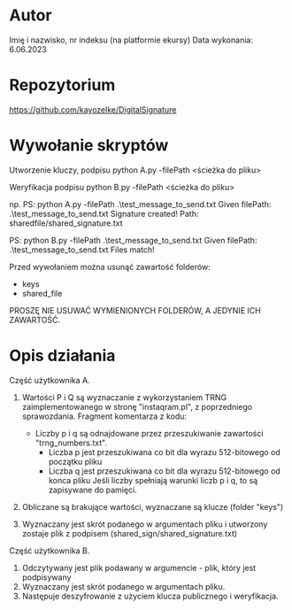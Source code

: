 # Autor

Imię i nazwisko, nr indeksu (na platformie ekursy)
Data wykonania: 6.06.2023

# Repozytorium

https://github.com/kayozelke/DigitalSignature

# Wywołanie skryptów

Utworzenie kluczy, podpisu
python A.py -filePath <ścieżka do pliku>

Weryfikacja podpisu
python B.py -filePath <ścieżka do pliku>

np.
PS: python A.py -filePath .\test_message_to_send.txt
Given filePath: .\test_message_to_send.txt
Signature created! Path: sharedfile/shared_signature.txt

PS: python B.py -filePath .\test_message_to_send.txt
Given filePath: .\test_message_to_send.txt
Files match!


Przed wywołaniem można usunąć zawartość folderów:
- keys
- shared_file

PROSZĘ NIE USUWAĆ WYMIENIONYCH FOLDERÓW, A JEDYNIE ICH ZAWARTOŚĆ.


# Opis działania

Część użytkownika A.

1. Wartości P i Q są wyznaczanie z wykorzystaniem TRNG zaimplementowanego w stronę "instaqram.pl", z poprzedniego sprawozdania. Fragment komentarza z kodu:
	- Liczby p i q są odnajdowane przez przeszukiwanie zawartości "trng_numbers.txt".
        - Liczba p jest przeszukiwana co bit dla wyrazu 512-bitowego od początku pliku
        - Liczba q jest przeszukiwana co bit dla wyrazu 512-bitowego od konca pliku
Jeśli liczby spełniają warunki liczb p i q, to są zapisywane do pamięci.

2. Obliczane są brakujące wartości, wyznaczane są klucze (folder "keys")
3. Wyznaczany jest skrót podanego w argumentach pliku i utworzony zostaje plik z podpisem (shared_sign/shared_signature.txt)

Część użytkownika B.

1. Odczytywany jest plik podawany w argumencie - plik, który jest podpisywany
2. Wyznaczany jest skrót podanego w argumentach pliku.
3. Następuje deszyfrowanie z użyciem klucza publicznego i weryfikacja.
